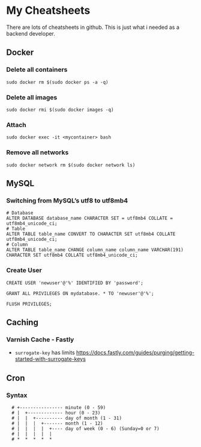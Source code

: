 # My Cheatsheets
There are lots of cheatsheets in github. This is just what i needed as a backend developer.


## Docker

### Delete all containers

```
sudo docker rm $(sudo docker ps -a -q)
```

### Delete all images

```
sudo docker rmi $(sudo docker images -q)
```

### Attach

```
sudo docker exec -it <mycontainer> bash
```

### Remove all networks

```
sudo docker network rm $(sudo docker network ls)
```

## MySQL
### Switching from MySQL’s utf8 to utf8mb4

```
# Database
ALTER DATABASE database_name CHARACTER SET = utf8mb4 COLLATE = utf8mb4_unicode_ci;
# Table
ALTER TABLE table_name CONVERT TO CHARACTER SET utf8mb4 COLLATE utf8mb4_unicode_ci;
# Column
ALTER TABLE table_name CHANGE column_name column_name VARCHAR(191) CHARACTER SET utf8mb4 COLLATE utf8mb4_unicode_ci;
```

### Create User
```
CREATE USER 'newuser'@'%' IDENTIFIED BY 'password';
```

```
GRANT ALL PRIVILEGES ON mydatabase. * TO 'newuser'@'%';
```

```
FLUSH PRIVILEGES;
```

## Caching

### Varnish Cache - Fastly 

* `surrogate-key` has limits https://docs.fastly.com/guides/purging/getting-started-with-surrogate-keys


## Cron

### Syntax
```
  # +---------------- minute (0 - 59)
  # |  +------------- hour (0 - 23)
  # |  |  +---------- day of month (1 - 31)
  # |  |  |  +------- month (1 - 12)
  # |  |  |  |  +---- day of week (0 - 6) (Sunday=0 or 7)
  # |  |  |  |  |
  # *  *  *  *  * 
```
